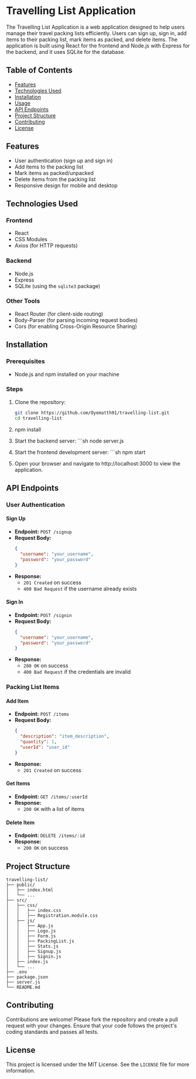 # Travelling List Application

The Travelling List Application is a web application designed to help users manage their travel packing lists efficiently. Users can sign up, sign in, add items to their packing list, mark items as packed, and delete items. The application is built using React for the frontend and Node.js with Express for the backend, and it uses SQLite for the database.

## Table of Contents

- [Features](#features)
- [Technologies Used](#technologies-used)
- [Installation](#installation)
- [Usage](#usage)
- [API Endpoints](#api-endpoints)
- [Project Structure](#project-structure)
- [Contributing](#contributing)
- [License](#license)

## Features

- User authentication (sign up and sign in)
- Add items to the packing list
- Mark items as packed/unpacked
- Delete items from the packing list
- Responsive design for mobile and desktop

## Technologies Used

### Frontend

- React
- CSS Modules
- Axios (for HTTP requests)

### Backend

- Node.js
- Express
- SQLite (using the `sqlite3` package)

### Other Tools

- React Router (for client-side routing)
- Body-Parser (for parsing incoming request bodies)
- Cors (for enabling Cross-Origin Resource Sharing)

## Installation

### Prerequisites

- Node.js and npm installed on your machine

### Steps

1. Clone the repository:

   ```sh
   git clone https://github.com/Oyematth01/travelling-list.git
   cd travelling-list

2. npm install

3. Start the backend server:
		```sh
   node server.js

4. Start the frontend development server:
		```sh
   npm start

5. Open your browser and navigate to http://localhost:3000 to view the application.

## API Endpoints

### User Authentication

#### Sign Up
- **Endpoint:** `POST /signup`
- **Request Body:**
  ```json
  {
    "username": "your_username",
    "password": "your_password"
  }
  ```
- **Response:**
  - `201 Created` on success
  - `400 Bad Request` if the username already exists

#### Sign In
- **Endpoint:** `POST /signin`
- **Request Body:**
  ```json
  {
    "username": "your_username",
    "password": "your_password"
  }
  ```
- **Response:**
  - `200 OK` on success
  - `400 Bad Request` if the credentials are invalid

### Packing List Items

#### Add Item
- **Endpoint:** `POST /items`
- **Request Body:**
  ```json
  {
    "description": "item_description",
    "quantity": 1,
    "userId": "user_id"
  }
  ```
- **Response:**
  - `201 Created` on success

#### Get Items
- **Endpoint:** `GET /items/:userId`
- **Response:**
  - `200 OK` with a list of items

#### Delete Item
- **Endpoint:** `DELETE /items/:id`
- **Response:**
  - `200 OK` on success

## Project Structure

```plaintext
travelling-list/
├── public/
│   ├── index.html
│   └── ...
├── src/
│   ├── css/
│   │   ├── index.css
│   │   ├── Registration.module.css
│   ├── js/
│   │   ├── App.js
│   │   ├── Logo.js
│   │   ├── Form.js
│   │   ├── PackingList.js
│   │   ├── Stats.js
│   │   ├── Signup.js
│   │   ├── Signin.js
│   ├── index.js
│   └── ...
├── .env
├── package.json
├── server.js
└── README.md
```

## Contributing

Contributions are welcome! Please fork the repository and create a pull request with your changes. Ensure that your code follows the project's coding standards and passes all tests.

## License

This project is licensed under the MIT License. See the `LICENSE` file for more information.

